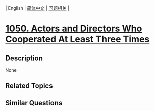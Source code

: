 
| English | [简体中文](README.md) | [问题相关](QUESTION.md) |
# [1050. Actors and Directors Who Cooperated At Least Three Times](https://leetcode-cn.com/problems/actors-and-directors-who-cooperated-at-least-three-times/)
## Description
None
## Related Topics

## Similar Questions

